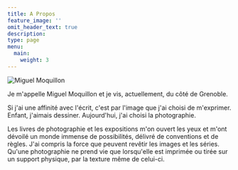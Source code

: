 ```yaml
---
title: A Propos
feature_image: ''
omit_header_text: true
description:
type: page
menu:
  main:
    weight: 3
---
```


![](../images/me.jpg "Miguel Moquillon")

Je m'appelle Miguel Moquillon et je vis, actuellement, du côté de Grenoble.

Si j'ai une affinité avec l'écrit, c'est par l'image que j'ai choisi de m'exprimer. Enfant, j'aimais dessiner. Aujourd'hui, j'ai choisi la photographie.

Les livres de photographie et les expositions m'on ouvert les yeux et m'ont dévoilé un monde immense de possibilités, délivré de conventions et de règles. J'ai compris la force que peuvent revêtir les images et les séries. Qu'une photographie ne prend vie que lorsqu'elle est imprimée ou tirée sur un support physique, par la texture même de celui-ci.
